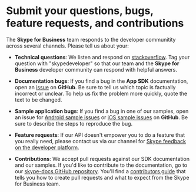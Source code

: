 # Submit your questions, bugs, feature requests, and contributions

The **Skype for Business** team responds to the developer communitity across several channels. Please tell us about your:

* **Technical questions**: We listen and respond on [stackoverflow](http://stackoverflow.com/questions/tagged/skypedeveloper). Tag your question with "skypedeveloper" so that our team and the **Skype for Business** developer community can respond with helpful answers.

* **Documentation bugs**: If you find a bug in the **App SDK** documentation, open an [issue](https://github.com/OfficeDev/skype-docs/issues) on **GitHub**. Be sure to tell us which topic is factually incorrect or unclear. To help us fix the problem more quickly, quote the text to be changed. 

* **Sample application bugs**: If you find a bug in one of our samples, open an issue for [Android sample issues](https://github.com/OfficeDev/skype-android-app-sdk-samples/issues) or [iOS sample issues](https://github.com/OfficeDev/skype-ios-app-sdk-samples/issues) on **GitHub**. Be sure to describe the steps to reproduce the bug.

* **Feature requests**: If our API doesn't empower you to do a feature that you really need, please contact us via our channel for [Skype feedback on the developer platform](http://www.skypefeedback.com/forums/299913-generally-available/category/120892-developer-platform).

* **Contributions**: We accept pull requests against our SDK documentation and our samples. If you'd like to contribute to the documentation, go to our [skype-docs GitHub repository](https://github.com/OfficeDev/skype-docs). You'll find a [contributors guide](https://github.com/OfficeDev/skype-docs/blob/master/CONTRIBUTING.md) that tells you how to create pull requests and what to expect from the Skype for Business team.
